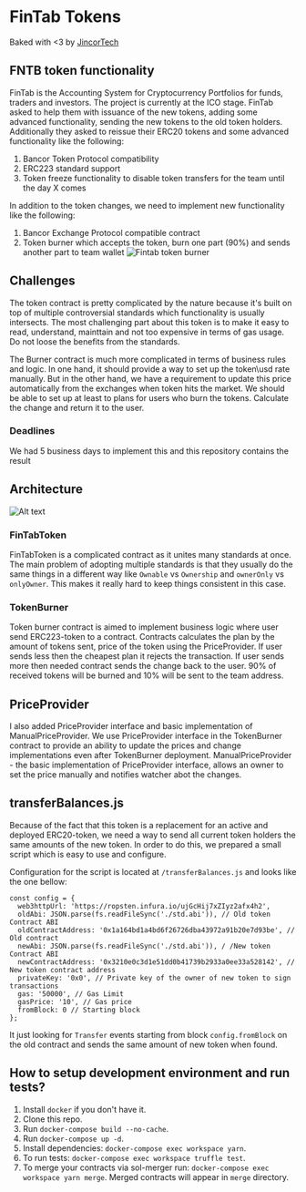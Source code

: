 # FinTab Tokens

Baked with <3 by [JincorTech](https://github.com/JincorTech/)

## FNTB token functionality
FinTab is the Accounting System for Cryptocurrency Portfolios for funds, traders and investors. The project is currently at the ICO stage. FinTab asked to help them with issuance of the new tokens, adding some advanced functionality, sending the new tokens to the old token holders. Additionally they asked to reissue their ERC20 tokens and some advanced functionality like the following:

1. Bancor Token Protocol compatibility
2. ERC223 standard support
3. Token freeze functionality to disable token transfers for the team until the day X comes

In addition to the token changes, we need to implement new functionality like the following:

1. Bancor Exchange Protocol compatible contract
2. Token burner which accepts the token, burn one part (90%) and sends another part to team wallet
![Fintab token burner](https://fintab.io/img/sm-en2.png?v=3)


## Challenges
The token contract is pretty complicated by the nature because it's built on top of multiple controversial standards which functionality is usually intersects. The most challenging part about this token is to make it easy to read, understand, mainttain and not too expensive in terms of gas usage. Do not loose the benefits from the standards.

The Burner contract is much more complicated in terms of business rules and logic. In one hand, it should provide a way to  set up the token\usd rate manually. But  in the other hand, we have a requirement to update this price automatically from the exchanges when token hits the market. We should be able to set up at least to plans for users who burn the tokens. Calculate the change and return it to the user.

### Deadlines
We had 5 business days to implement this and this repository contains the result

## Architecture
![Alt text](https://monosnap.com/file/Dae9HNp8FZYbzMTXBJqkiE2X0IE5yU.png)

### FinTabToken
FinTabToken is a complicated contract as it unites many standards at once. The main problem of adopting multiple standards
is that they usually do the same things in a different way like `Ownable` vs `Ownership` and `ownerOnly` vs `onlyOwner`. This makes it really hard to keep things consistent in this case.

### TokenBurner
Token burner contract is aimed to implement business logic where user send ERC223-token to a contract. Contracts calculates the
plan by the amount of tokens sent, price of the token using the  PriceProvider. If user sends less then the cheapest plan it rejects the transaction. If user sends more then needed contract sends the change back to the user. 90% of received tokens will be burned and 10% will be sent to the team address.

## PriceProvider
I also added PriceProvider interface and basic implementation of ManualPriceProvider. We use PriceProvider interface in the TokenBurner contract to provide an ability to update the prices and change implementations even after TokenBurner deployment.
ManualPriceProvider - the basic implementation of PriceProvider interface, allows an owner to set the price manually and notifies watcher abot the changes.


## transferBalances.js
Because of the fact that this token is a replacement for an active and deployed ERC20-token, we need a way to
send all current token holders the same amounts of the new token. In order to do this, we prepared a small script which is easy to use and configure.

Configuration for the script is located at `/transferBalances.js` and looks like the one bellow:

```
const config = {
  web3httpUrl: 'https://ropsten.infura.io/ujGcHij7xZIyz2afx4h2',
  oldAbi: JSON.parse(fs.readFileSync('./std.abi')), // Old token Contract ABI
  oldContractAddress: '0x1a164bd1a4bd6f26726dba43972a91b20e7d93be', // Old contract
  newAbi: JSON.parse(fs.readFileSync('./std.abi')), / /New token Contract ABI
  newContractAddress: '0x3210e0c3d1e51dd0b41739b2933a0ee33a528142', // New token contract address
  privateKey: '0x0', // Private key of the owner of new token to sign transactions
  gas: '50000', // Gas Limit
  gasPrice: '10', // Gas price
  fromBlock: 0 // Starting block
};
```

It just looking for `Transfer` events starting from block `config.fromBlock` on the old contract and sends the  same amount of new token when found.

## How to setup development environment and run tests?

1. Install `docker` if you don't have it.
1. Clone this repo.
1. Run `docker-compose build --no-cache`.
1. Run `docker-compose up -d`.
1. Install dependencies: `docker-compose exec workspace yarn`.
1. To run tests: `docker-compose exec workspace truffle test`.
1. To merge your contracts via sol-merger run: `docker-compose exec workspace yarn merge`.
Merged contracts will appear in `merge` directory.
